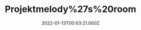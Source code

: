 ---
title: "Projektmelody%27s%20room"
videoSrc: https://f000.backblazeb2.com/file/futureporn/projektmelody-chaturbate-2022-01-13.mp4
videoSrcHash: bafybeiep7edxvyjswtsfaqos6jrsdq5dzrytji2y47kazwpz6myyznleae?filename=projektmelody-chaturbate-2022-01-13.mp4
video720Hash: 
video480Hash: 
video360Hash: 
video240Hash: bafybeiej4jufs2ytrehbduw257yzf72js3xgvujadhw4bnx5spcxspwyui?filename=projektmelody-chaturbate-20220113T000600Z-240p.mp4
thinHash: 
thiccHash: bafkreicam2hki6uanocdubqquaec2f2q75novqqqprabxsv7omwoy7w3le?filename=20220113T000600Z-thicc.jpg
announceTitle: "better%20late%20than%20never"
announceUrl: https://twitter.com/ProjektMelody/status/1481416541493153795
date: 2022-01-13T00:03:21.000Z
note: 
video240TmpFilePath: 
tmpFilePath: /root/projektmelody-chaturbate-2022-01-13.mp4
layout: layouts/vod.njk
tags:
---
